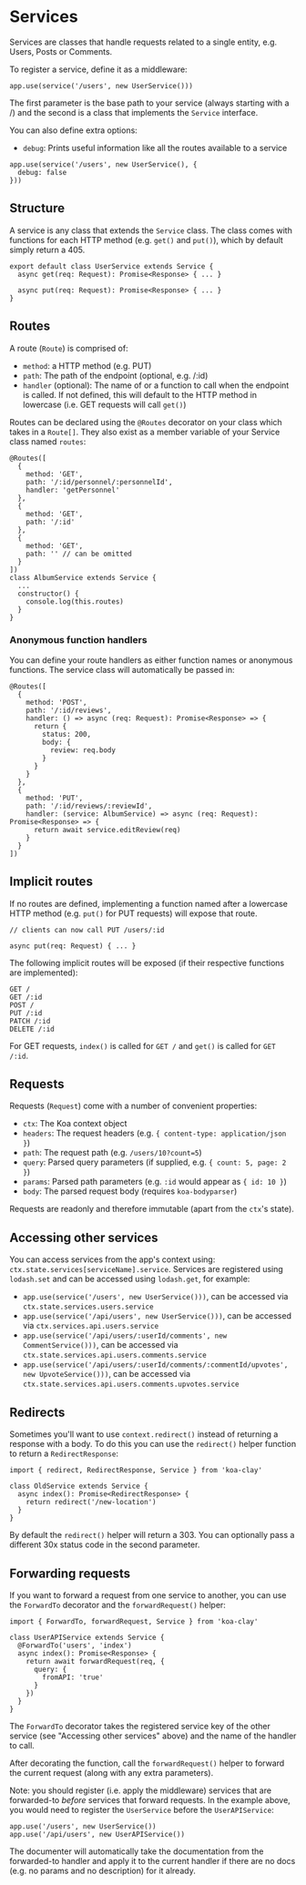 # Services

Services are classes that handle requests related to a single entity, e.g. Users, Posts or Comments.

To register a service, define it as a middleware:

```
app.use(service('/users', new UserService()))
```

The first parameter is the base path to your service (always starting with a /) and the second is a class that implements the `Service` interface.

You can also define extra options:
- `debug`: Prints useful information like all the routes available to a service

```
app.use(service('/users', new UserService(), {
  debug: false
}))
```

## Structure
A service is any class that extends the `Service` class. The class comes with functions for each HTTP method (e.g. `get()` and `put()`), which by default simply return a 405.

```
export default class UserService extends Service {
  async get(req: Request): Promise<Response> { ... }

  async put(req: Request): Promise<Response> { ... }
}
```

## Routes

A route (`Route`) is comprised of:
- `method`: a HTTP method (e.g. PUT)
- `path`: The path of the endpoint (optional, e.g. /:id)
- `handler` (optional): The name of or a function to call when the endpoint is called. If not defined, this will default to the HTTP method in lowercase (i.e. GET requests will call `get()`)

Routes can be declared using the `@Routes` decorator on your class which takes in a `Route[]`. They also exist as a member variable of your Service class named `routes`:

```
@Routes([
  {
    method: 'GET',
    path: '/:id/personnel/:personnelId',
    handler: 'getPersonnel'
  },
  {
    method: 'GET',
    path: '/:id'
  },
  {
    method: 'GET',
    path: '' // can be omitted
  }
])
class AlbumService extends Service {
  ...
  constructor() {
    console.log(this.routes)
  }
}
```

### Anonymous function handlers

You can define your route handlers as either function names or anonymous functions. The service class will automatically be passed in:
```
@Routes([
  {
    method: 'POST',
    path: '/:id/reviews',
    handler: () => async (req: Request): Promise<Response> => {
      return {
        status: 200,
        body: {
          review: req.body
        }
      }
    }
  },
  {
    method: 'PUT',
    path: '/:id/reviews/:reviewId',
    handler: (service: AlbumService) => async (req: Request): Promise<Response> => {
      return await service.editReview(req)
    }
  }
])
```

## Implicit routes

If no routes are defined, implementing a function named after a lowercase HTTP method (e.g. `put()` for PUT requests) will expose that route.

```
// clients can now call PUT /users/:id

async put(req: Request) { ... }
```

The following implicit routes will be exposed (if their respective functions are implemented):

```
GET /
GET /:id
POST /
PUT /:id
PATCH /:id
DELETE /:id
```

For GET requests, `index()` is called for `GET /` and `get()` is called for `GET /:id`.

## Requests

Requests (`Request`) come with a number of convenient properties:
- `ctx`: The Koa context object
- `headers`: The request headers (e.g. `{ content-type: application/json }`)
- `path`: The request path (e.g. `/users/10?count=5`)
- `query`: Parsed query parameters (if supplied, e.g. `{ count: 5, page: 2 }`)
- `params`: Parsed path parameters (e.g. `:id` would appear as `{ id: 10 }`)
- `body`: The parsed request body (requires `koa-bodyparser`)

Requests are readonly and therefore immutable (apart from the `ctx`'s state).

## Accessing other services

You can access services from the app's context using: `ctx.state.services[serviceName].service`. Services are registered using `lodash.set` and can be accessed using `lodash.get`, for example:

- `app.use(service('/users', new UserService()))`, can be accessed via `ctx.state.services.users.service`
- `app.use(service('/api/users', new UserService()))`, can be accessed via `ctx.services.api.users.service`
- `app.use(service('/api/users/:userId/comments', new CommentService()))`, can be accessed via `ctx.state.services.api.users.comments.service`
- `app.use(service('/api/users/:userId/comments/:commentId/upvotes', new UpvoteService()))`, can be accessed via `ctx.state.services.api.users.comments.upvotes.service`

## Redirects

Sometimes you'll want to use `context.redirect()` instead of returning a response with a body. To do this you can use the `redirect()` helper function to return a `RedirectResponse`:

```
import { redirect, RedirectResponse, Service } from 'koa-clay'

class OldService extends Service {
  async index(): Promise<RedirectResponse> {
    return redirect('/new-location')
  }
}
```

By default the `redirect()` helper will return a 303. You can optionally pass a different 30x status code in the second parameter.

## Forwarding requests

If you want to forward a request from one service to another, you can use the `ForwardTo` decorator and the `forwardRequest()` helper:

```
import { ForwardTo, forwardRequest, Service } from 'koa-clay'

class UserAPIService extends Service {
  @ForwardTo('users', 'index')
  async index(): Promise<Response> {
    return await forwardRequest(req, {
      query: {
        fromAPI: 'true'
      }
    })
  }
}
```

The `ForwardTo` decorator takes the registered service key of the other service (see "Accessing other services" above) and the name of the handler to call.

After decorating the function, call the `forwardRequest()` helper to forward the current request (along with any extra parameters).

Note: you should register (i.e. apply the middleware) services that are forwarded-to _before_ services that forward requests. In the example above, you would need to register the `UserService` before the `UserAPIService`:

```
app.use('/users', new UserService())
app.use('/api/users', new UserAPIService())
```

The documenter will automatically take the documentation from the forwarded-to handler and apply it to the current handler if there are no docs (e.g. no params and no description) for it already.
